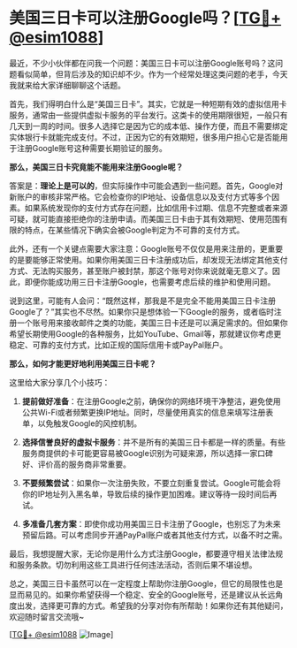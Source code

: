 # 美国三日卡可以注册Google吗？[[TG💪+ @esim1088](https://t.me/s/esim1088)]

最近，不少小伙伴都在问我一个问题：美国三日卡可以注册Google账号吗？这问题看似简单，但背后涉及的知识却不少。作为一个经常处理这类问题的老手，今天我就来给大家详细聊聊这个话题。

首先，我们得明白什么是“美国三日卡”。其实，它就是一种短期有效的虚拟信用卡服务，通常由一些提供虚拟卡服务的平台发行。这类卡的使用期限很短，一般只有几天到一周的时间。很多人选择它是因为它的成本低、操作方便，而且不需要绑定实体银行卡就能完成支付。不过，正因为它的有效期短，很多用户担心它是否能用于注册Google账号这种需要长期验证的服务。

**那么，美国三日卡究竟能不能用来注册Google呢？**

答案是：**理论上是可以的**，但实际操作中可能会遇到一些问题。首先，Google对新账户的审核非常严格。它会检查你的IP地址、设备信息以及支付方式等多个因素。如果系统发现你的支付方式存在问题，比如信用卡过期、信息不完整或者来源可疑，就可能直接拒绝你的注册申请。而美国三日卡由于其有效期短、使用范围有限的特点，在某些情况下确实会被Google判定为不可靠的支付方式。

此外，还有一个关键点需要大家注意：Google账号不仅仅是用来注册的，更重要的是要能够正常使用。如果你用美国三日卡注册成功后，却发现无法绑定其他支付方式、无法购买服务，甚至账户被封禁，那这个账号对你来说就毫无意义了。因此，即便你能成功用三日卡注册Google，也需要考虑后续的维护和使用问题。

说到这里，可能有人会问：“既然这样，那我是不是完全不能用美国三日卡注册Google了？”其实也不尽然。如果你只是想体验一下Google的服务，或者临时注册一个账号用来接收邮件之类的功能，美国三日卡还是可以满足需求的。但如果你希望长期使用Google的各种服务，比如YouTube、Gmail等，那就建议你考虑更稳定、可靠的支付方式，比如正规的国际信用卡或PayPal账户。

**那么，如何才能更好地利用美国三日卡呢？**

这里给大家分享几个小技巧：

1. **提前做好准备**：在注册Google之前，确保你的网络环境干净整洁，避免使用公共Wi-Fi或者频繁更换IP地址。同时，尽量使用真实的信息来填写注册表单，以免触发Google的风控机制。
   
2. **选择信誉良好的虚拟卡服务**：并不是所有的美国三日卡都是一样的质量。有些服务商提供的卡可能更容易被Google识别为可疑来源，所以选择一家口碑好、评价高的服务商非常重要。

3. **不要频繁尝试**：如果你一次注册失败，不要立刻重复尝试。Google可能会将你的IP地址列入黑名单，导致后续的操作更加困难。建议等待一段时间后再试。

4. **多准备几套方案**：即使你成功用美国三日卡注册了Google，也别忘了为未来预留后路。可以考虑同步开通PayPal账户或者其他支付方式，以备不时之需。

最后，我想提醒大家，无论你是用什么方式注册Google，都要遵守相关法律法规和服务条款。切勿利用这些工具进行任何违法活动，否则后果不堪设想。

总之，美国三日卡虽然可以在一定程度上帮助你注册Google，但它的局限性也是显而易见的。如果你希望获得一个稳定、安全的Google账号，还是建议从长远角度出发，选择更可靠的方式。希望我的分享对你有所帮助！如果你还有其他疑问，欢迎随时留言交流哦~

[[TG💪+ @esim1088](https://t.me/s/esim1088) ![Image](https://i.postimg.cc/4NQfJmqS/Snipaste-2025-05-13-00-14-12.png)]